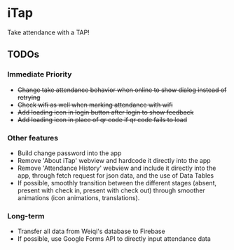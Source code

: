 # iTap

Take attendance with a TAP!

## TODOs

### Immediate Priority
- ~~Change take attendance behavior when online to show dialog instead of retrying~~
- ~~Check wifi as well when marking attendance with wifi~~
- ~~Add loading icon in login button after login to show feedback~~
- ~~Add loading icon in place of qr code if qr code fails to load~~

### Other features
- Build change password into the app
- Remove 'About iTap' webview and hardcode it directly into the app
- Remove 'Attendance History' webview and include it directly into the app, through fetch request for json data, and the use of Data Tables
- If possible, smoothly transition between the different stages (absent, present with check in, present with check out) through smoother animations (icon animations, translations).

### Long-term
- Transfer all data from Weiqi's database to Firebase
- If possible, use Google Forms API to directly input attendance data
